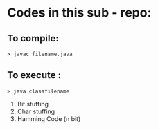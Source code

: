 # Codes in this sub - repo:

## To compile:

	> javac filename.java

## To execute :
	
	> java classfilename

1. Bit stuffing
2. Char stuffing
3. Hamming Code (n bit)
